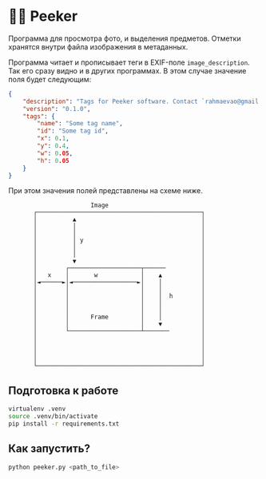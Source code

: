 # 😶‍🌫️ Peeker
Программа для просмотра фото, и выделения предметов. Отметки хранятся внутри файла изображения в метаданных.

Программа читает и прописывает теги в EXIF-поле `image_description`. Так его сразу видно и в других программах.
В этом случае значение поля будет следующим:

```json
{
    "description": "Tags for Peeker software. Contact `rahmaevao@gmail.com` for details",
    "version": "0.1.0",
    "tags": {
        "name": "Some tag name",
        "id": "Some tag id",
        "x": 0.1,
        "y": 0.4,
        "w": 0.05,
        "h": 0.05
    }
}

```
При этом значения полей представлены на схеме ниже.

```
                       Image
       ┌──────────────────────────────────────────────┐
       │          ▲                                   │
       │          │                                   │
       │          │                                   │
       │          │ y                                 │
       │          │                                   │
       │          │                                   │
       │          ▼                                   │
       │        ┌────────────────────┬──────          │
       │   x    │       w            │    ▲           │
       │◄──────►│◄──────────────────►│    │           │
       │        │                    │    │           │
       │        │                    │    │  h        │
       │        │                    │    │           │
       │        │                    │    │           │
       │        │      Frame         │    │           │
       │        │                    │    ▼           │
       │        └────────────────────┴───────         │
       │                                              │
       │                                              │
       │                                              │
       │                                              │
       └──────────────────────────────────────────────┘
```
## Подготовка к работе

```bash
virtualenv .venv
source .venv/bin/activate
pip install -r requirements.txt
```

## Как запустить?

```bash
python peeker.py <path_to_file>
```


